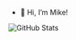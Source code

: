 - 👋 Hi, I’m Mike!

![GitHub Stats](https://github-readme-stats.vercel.app/api?username=mtoth003&theme=radical)

<!---
mtoth003/mtoth003 is a ✨ special ✨ repository because its `README.md` (this file) appears on your GitHub profile.
You can click the Preview link to take a look at your changes.
--->
